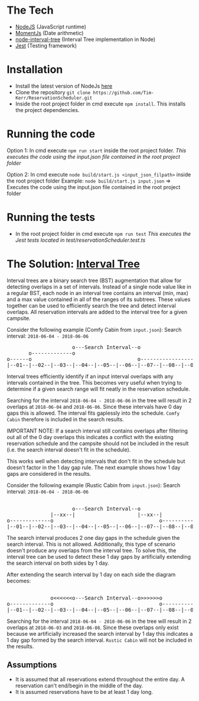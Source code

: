 # The Tech
* [NodeJS](https://nodejs.org/en/) (JavaScript runtime)
* [MomentJs](https://momentjs.com/) (Date arithmetic)
* [node-interval-tree](https://www.npmjs.com/package/node-interval-tree) (Interval Tree implementation in Node)
* [Jest](https://jestjs.io/en/) (Testing framework)

# Installation
* Install the latest version of NodeJs [here](https://nodejs.org/en/download/)
* Clone the repository `git clone https://github.com/Tim-Kerr/ReservationScheduler.git`
* Inside the root project folder in cmd execute `npm install`. This installs the project dependencies.

# Running the code
Option 1: In cmd execute `npm run start` inside the root project folder.
_This executes the code using the input.json file contained in the root project folder_
 
Option 2: In cmd execute `node build/start.js <input_json_filpath>` inside the root project folder
Example: `node build/start.js input.json` => Executes the code using the input.json file contained in the root project folder

# Running the tests
* In the root project folder in cmd execute `npm run test`
_This executes the Jest tests located in test/reservationScheduler.test.ts_

# The Solution: [Interval Tree](https://en.wikipedia.org/wiki/Interval_tree)
Interval trees are a binary search tree (BST) augmentation that allow for detecting overlaps in a set of intervals. Instead of a single node value like in a regular BST, each node in an interval tree contains an interval (min, max) and a max value contained in all of the ranges of its subtrees. These values together can be used to efficiently search the tree and detect interval overlaps. All reservation intervals are added to the interval tree for a given campsite.

Consider the following example (Comfy Cabin from `input.json`):
Search interval: `2018-06-04 - 2018-06-06`
 <pre>
                     o---Search Interval--o
       o-------------o
o------o                                  o--------------------o
|--01--|--02--|--03--|--04--|--05--|--06--|--07--|--08--|--09--|
</pre>

Interval trees efficiently identify if an input interval overlaps with any intervals contained in the tree. This becomes very useful when trying to determine if a given search range will fit neatly in the reservation schedule.

Searching for the interval `2018-06-04 - 2018-06-06` in the tree will result in 2 overlaps at `2018-06-04` and `2018-06-06`. Since these intervals have 0 day gaps this is allowed. The interval fits gaplessly into the schedule. `Comfy Cabin` therefore is included in the search results.

IMPORTANT NOTE: If a search interval still contains overlaps after filtering out all of the 0 day overlaps this indicates a conflict with the existing reservation schedule and the campsite should not be included in the result (i.e. the search interval doesn't fit in the schedule).

This works well when detecting intervals that don't fit in the schedule but doesn't factor in the 1 day gap rule. The next example shows how 1 day gaps are considered in the results.

Consider the following example (Rustic Cabin from `input.json`): 
Search interval: `2018-06-04 - 2018-06-06`
 <pre>

                     o---Search Interval--o
              |--xx--|                    |--xx--|
o-------------o                                  o-------------o
|--01--|--02--|--03--|--04--|--05--|--06--|--07--|--08--|--09--|
</pre>

The search interval produces 2 one day gaps in the schedule given the search interval. This is not allowed. Additionally, this type of scenario doesn't produce any overlaps from the interval tree. To solve this, the interval tree can be used to detect these 1 day gaps by artificially extending the search interval on both sides by 1 day.

After extending the search interval by 1 day on each side the diagram becomes:
 <pre>

              o&lt;&lt;&lt;&lt;&lt;&lto---Search Interval--o&gt;&gt;&gt;&gt;&gt;&gt;o
o-------------o                                  o-------------o
|--01--|--02--|--03--|--04--|--05--|--06--|--07--|--08--|--09--|
</pre>

Searching for the interval `2018-06-04 - 2018-06-06` in the tree will result in 2 overlaps at `2018-06-03` and `2018-06-08`. Since these overlaps only exist because we artificially increased the search interval by 1 day this indicates a 1 day gap formed by the search interval. `Rustic Cabin` will not be included in the results.

## Assumptions
* It is assumed that all reservations extend throughout the entire day. A reservation can't end/begin in the middle of the day.
* It is assumed reservations have to be at least 1 day long.